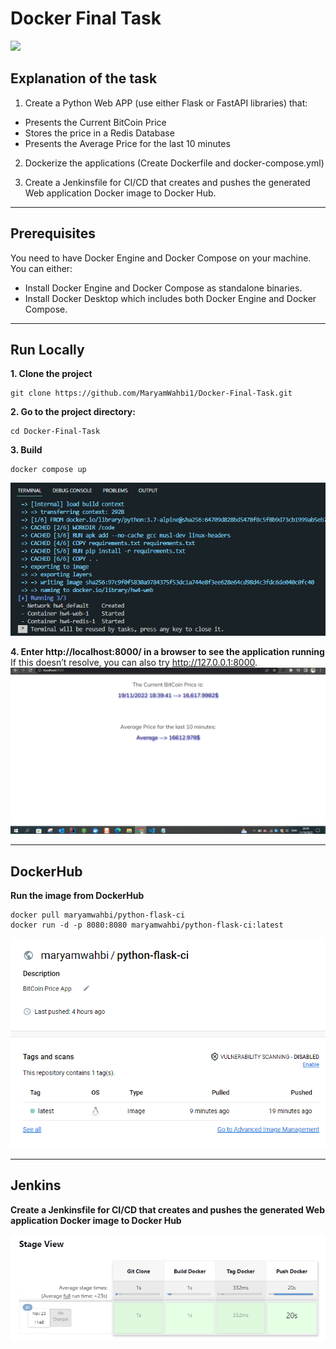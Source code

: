 # Docker Final Task
![](https://i0.wp.com/piotrminkowski.com/wp-content/uploads/2017/03/jenkins-docker-muscles.jpg?fit=1131%2C564&ssl=1)


## Explanation of the task

1. Create a Python Web APP (use either Flask or FastAPI libraries) that:
- Presents the Current BitCoin Price
- Stores the price in a Redis Database
- Presents the Average Price for the last 10 minutes
2. Dockerize the applications (Create Dockerfile and docker-compose.yml)

3. Create a Jenkinsfile for CI/CD that creates and pushes the generated Web application Docker image to Docker Hub.

------------
## Prerequisites
You need to have Docker Engine and Docker Compose on your machine. You can either:

- Install Docker Engine and Docker Compose as standalone binaries.
- Install Docker Desktop which includes both Docker Engine and Docker Compose.

------------
## Run Locally

**1. Clone the project**
```shell
git clone https://github.com/MaryamWahbi1/Docker-Final-Task.git
```
**2. Go to the project directory:**
```shell
cd Docker-Final-Task
```
**3. Build**
```shell
docker compose up
```
![](https://github.com/MaryamWahbi1/Docker-Final-Task/blob/master/screenshots/docker_compose_up.PNG?raw=true)

**4. Enter http://localhost:8000/ in a browser to see the application running**
If this doesn’t resolve, you can also try http://127.0.0.1:8000.
![](https://github.com/MaryamWahbi1/Docker-Final-Task/blob/master/screenshots/BitCoin_Price_HTML.PNG?raw=true)

------------
## DockerHub

**Run the image from DockerHub**

```shell
docker pull maryamwahbi/python-flask-ci
docker run -d -p 8080:8080 maryamwahbi/python-flask-ci:latest
```

![](https://github.com/MaryamWahbi1/Docker-Final-Task/blob/master/screenshots/Dockerhub.PNG?raw=true)

------------
## Jenkins
**Create a Jenkinsfile for CI/CD that creates and pushes the generated Web application Docker image to Docker Hub**

![](https://github.com/MaryamWahbi1/Docker-Final-Task/blob/master/screenshots/pipline.PNG?raw=true)



